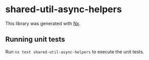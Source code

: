 # shared-util-async-helpers

This library was generated with [Nx](https://nx.dev).

## Running unit tests

Run `nx test shared-util-async-helpers` to execute the unit tests.
